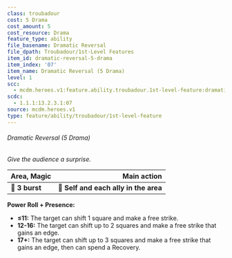 ```yaml
---
class: troubadour
cost: 5 Drama
cost_amount: 5
cost_resource: Drama
feature_type: ability
file_basename: Dramatic Reversal
file_dpath: Troubadour/1st-Level Features
item_id: dramatic-reversal-5-drama
item_index: '07'
item_name: Dramatic Reversal (5 Drama)
level: 1
scc:
  - mcdm.heroes.v1:feature.ability.troubadour.1st-level-feature:dramatic-reversal-5-drama
scdc:
  - 1.1.1:13.2.3.1:07
source: mcdm.heroes.v1
type: feature/ability/troubadour/1st-level-feature
---
```


###### Dramatic Reversal (5 Drama)

*Give the audience a surprise.*

| **Area, Magic** |                       **Main action** |
| --------------- | ------------------------------------: |
| **📏 3 burst**  | **🎯 Self and each ally in the area** |

**Power Roll + Presence:**

- **≤11:** The target can shift 1 square and make a free strike.
- **12-16:** The target can shift up to 2 squares and make a free strike that gains an edge.
- **17+:** The target can shift up to 3 squares and make a free strike that gains an edge, then can spend a Recovery.
